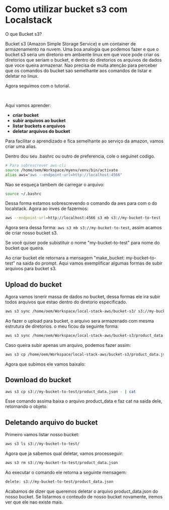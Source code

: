 
# Como utilizar bucket s3 com Localstack

O que Bucket s3?

Bucket s3 (Amazon Simple Storage Service) e um container de armazenamento na nuvem. Uma boa
analogia que podemos fazer e que o bucket s3 seria um diretorio em ambiente linux em que voce
pode criar os diretorios que seriam o bucket, e dentro do diretorios os arquivos de dados que
voce queira armazenar. Nao precisa de muita atenção para perceber que os comandos do bucket sao
semelhante aos comandos de listar e deletar no linux.

Agora seguimos com o tutorial.

<br />

Aqui vamos aprender:

 - **criar bucket**
 - **subir arquivos ao bucket**
 - **listar buckets e arquivos**
 - **deletar arquivos do bucket**

Para facilitar o aprendizado e fica semelhante ao serviço da amazon, vamos criar uma alias.

Dentro dou seu .bashrc ou outro de preferencia, cole o seguinet codigo.

```bash
# Para sobrescrever aws-cli
source /home/oem/Workspace/myenv/venv/bin/activate
alias aws="aws --endpoint-url=http://localhost:4566"
```

Nao se esqueça tambem de carregar o arquivo: 

```bash
source ~/.bashrc
```

Dessa forma estamos sobrescrevendo o comando da aws para com o do localstack. Agora ao inves de
fazermos:

```bash
aws --endpoint-url=http://localhost:4566 s3 mb s3://my-bucket-to-test
```

Agora sera dessa forma: ``aws s3 mb s3://my-bucket-to-test``, assim acamos de criar nosso bucket s3.

Se você quiser pode subistituir o nome "my-bucket-to-test" para nome do bucket que queira.

Ao criar bucket ele retornara a mensagem "make_bucket: my-bucket-to-test" na saida do prompt.
Aqui vamos exemplificar algumas formas de subir arquivos para bucket s3.

## Upload do bucket

Agora vamos isnerir massa de dados no bucket, dessa formas ele ira subir todos arquivos que
estao dentro do diretorio especificado.

```bash
aws s3 sync /home/oem/Workspace/local-stack-aws/bucket-s3/ s3://my-bucket-to-test/
```

Ao fazer o upload para bucket, o arquivo sera armazenado com mesma estrutura de diretorios. o meu
ficou da seguinte forma:

```bash
aws s3 sync /home/oem/Workspace/local-stack-aws/bucket-s3/product_data.json s3://my-bucket-to-test/
```

Caso queira subir apenas um arquivo, podemos fazer assim:

```bash
aws s3 cp /home/oem/Workspace/local-stack-aws/bucket-s3/product_data.json s3://my-bucket-to-test/
```


Agora que subimos ele vamos baixalo:

## Download do bucket

```bash
aws s3 cp s3://my-bucket-to-test/product_data.json - | cat
```

Esse comando assima baixa o arquivo product_data e faz cat na saida dele, retornando o objeto.

## Deletando arquivo do bucket

Primeiro vamos listar nosso bucket:

```bash
aws s3 ls s3://my-bucket-to-test/
```


Agora que ja sabemos qual deletar, vamos processeguir:

```bash
aws s3 rm s3://my-bucket-to-test/product_data.json
```

Ao executar o comando ele retorna a seguinte mensagem:

```bash
delete: s3://my-bucket-to-test/product_data.json
```

Acabamos de dizer que queremos deletar o arquivo product_data.json do nosso bucket. Se listarmos o
conteudo de nosso bucket novamente, iremos ver que ele nao existe mais.
